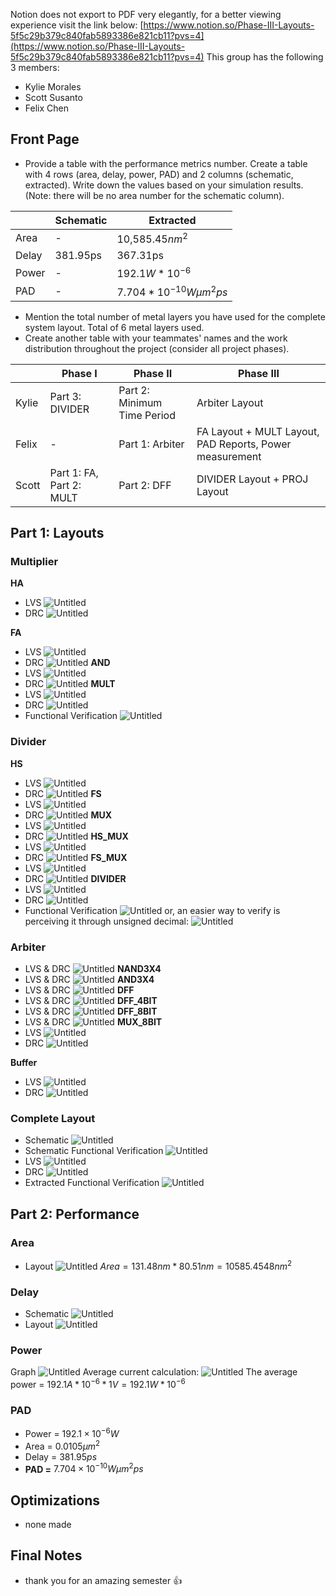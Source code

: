 Notion does not export to PDF very elegantly, for a better viewing experience visit the link below:
[https://www.notion.so/Phase-III-Layouts-5f5c29b379c840fab5893386e821cb11?pvs=4](https://www.notion.so/Phase-III-Layouts-5f5c29b379c840fab5893386e821cb11?pvs=4)
This group has the following 3 members:
- Kylie Morales
- Scott Susanto
- Felix Chen
## Front Page
- Provide a table with the performance metrics number. Create a table with 4 rows (area, delay, power, PAD) and 2 columns (schematic, extracted). Write down the values based on your simulation results. (Note: there will be no area number for the schematic column).

|       | Schematic | Extracted                    |
| ----- | --------- | ---------------------------- |
| Area  | -         | 10,585.45$nm^2$              |
| Delay | 381.95ps  | 367.31ps                     |
| Power | -         | $192.1W * 10^{-6}$           |
| PAD   | -         | $7.704 * 10^{-10}W\mu m^2ps$ |

- Mention the total number of metal layers you have used for the complete system layout. 
	Total of 6 metal layers used.
- Create another table with your teammates' names and the work distribution throughout the project (consider all project phases).
	
|       | Phase I                  | Phase II                    | Phase III                                               |
| ----- | ------------------------ | --------------------------- | ------------------------------------------------------- |
| Kylie | Part 3: DIVIDER          | Part 2: Minimum Time Period | Arbiter Layout                                          |
| Felix | -                        | Part 1: Arbiter             | FA Layout + MULT Layout, PAD Reports, Power measurement |
| Scott | Part 1: FA, Part 2: MULT | Part 2: DFF                 | DIVIDER Layout + PROJ Layout                            |

## Part 1: Layouts
### Multiplier
**HA**
- LVS
    ![Untitled](https://prod-files-secure.s3.us-west-2.amazonaws.com/3696531b-04a1-4549-809f-e2f49abf75fe/ec45ddd9-ec79-480e-8bfe-1724c2a00a5b/Untitled.png)
- DRC
    ![Untitled](https://prod-files-secure.s3.us-west-2.amazonaws.com/3696531b-04a1-4549-809f-e2f49abf75fe/f3d05439-c4b0-4d6f-b8fb-d61f58a8e286/Untitled.png)

**FA**
- LVS
    ![Untitled](https://prod-files-secure.s3.us-west-2.amazonaws.com/3696531b-04a1-4549-809f-e2f49abf75fe/70c40021-5a88-4ec2-965b-2c028a987b19/Untitled.png)
- DRC
    ![Untitled](https://prod-files-secure.s3.us-west-2.amazonaws.com/3696531b-04a1-4549-809f-e2f49abf75fe/c8dddb51-8567-420b-816e-d8050ba88a48/Untitled.png)
**AND**
- LVS
    ![Untitled](https://prod-files-secure.s3.us-west-2.amazonaws.com/3696531b-04a1-4549-809f-e2f49abf75fe/18f6829b-ea3e-4980-9e01-b1af133ee7f2/Untitled.png)
- DRC
    ![Untitled](https://prod-files-secure.s3.us-west-2.amazonaws.com/3696531b-04a1-4549-809f-e2f49abf75fe/eb651427-b274-4f75-b639-e7c4147bef88/Untitled.png)
**MULT**
- LVS
    ![Untitled](https://prod-files-secure.s3.us-west-2.amazonaws.com/3696531b-04a1-4549-809f-e2f49abf75fe/08174d5b-9e2b-4fe0-b969-fa8818a26ec3/Untitled.png)
- DRC
    ![Untitled](https://prod-files-secure.s3.us-west-2.amazonaws.com/3696531b-04a1-4549-809f-e2f49abf75fe/c4491af3-295e-4b7a-8a5d-36a670587e8a/Untitled.png)
- Functional Verification
    ![Untitled](https://prod-files-secure.s3.us-west-2.amazonaws.com/3696531b-04a1-4549-809f-e2f49abf75fe/6d53af0a-bb8d-4945-b6d0-e2a8241e1fbe/Untitled.png)
### Divider
**HS**
- LVS
    ![Untitled](https://prod-files-secure.s3.us-west-2.amazonaws.com/3696531b-04a1-4549-809f-e2f49abf75fe/a7a9e025-c1c5-4ff1-86ad-5b9400d143d8/Untitled.png)
- DRC
    ![Untitled](https://prod-files-secure.s3.us-west-2.amazonaws.com/3696531b-04a1-4549-809f-e2f49abf75fe/cf9ff4c6-0ee7-4511-9c38-e6acdc7a3f1a/Untitled.png)
**FS**
- LVS
    ![Untitled](https://prod-files-secure.s3.us-west-2.amazonaws.com/3696531b-04a1-4549-809f-e2f49abf75fe/1760126f-521f-47bb-b6b2-eb0816e123d0/Untitled.png)
- DRC
    ![Untitled](https://prod-files-secure.s3.us-west-2.amazonaws.com/3696531b-04a1-4549-809f-e2f49abf75fe/03cc7e48-cc05-4aef-a864-3025faaf5f5b/Untitled.png)
**MUX**
- LVS
    ![Untitled](https://prod-files-secure.s3.us-west-2.amazonaws.com/3696531b-04a1-4549-809f-e2f49abf75fe/24a46a77-1c9e-4b9d-bb2d-f949e2cd2013/Untitled.png)
- DRC
    ![Untitled](https://prod-files-secure.s3.us-west-2.amazonaws.com/3696531b-04a1-4549-809f-e2f49abf75fe/a44d8357-3e2b-4e3d-b45e-bd31a83ccf6a/Untitled.png)
**HS_MUX**
- LVS
    ![Untitled](https://prod-files-secure.s3.us-west-2.amazonaws.com/3696531b-04a1-4549-809f-e2f49abf75fe/c6af0d9c-a45a-4d94-8c3c-57dfd6701061/Untitled.png)
- DRC
    ![Untitled](https://prod-files-secure.s3.us-west-2.amazonaws.com/3696531b-04a1-4549-809f-e2f49abf75fe/6673bad7-c0f0-4ef6-bc15-17b0c1d947a9/Untitled.png)
**FS_MUX**
- LVS
    ![Untitled](https://prod-files-secure.s3.us-west-2.amazonaws.com/3696531b-04a1-4549-809f-e2f49abf75fe/e98ab96b-852c-427a-aaae-816c439107ed/Untitled.png)
- DRC
    ![Untitled](https://prod-files-secure.s3.us-west-2.amazonaws.com/3696531b-04a1-4549-809f-e2f49abf75fe/add73d7f-b36f-4de2-ab68-a7e27b90b9d5/Untitled.png)
**DIVIDER**
- LVS
    ![Untitled](https://prod-files-secure.s3.us-west-2.amazonaws.com/3696531b-04a1-4549-809f-e2f49abf75fe/48ecd4e7-3d8a-40ab-8520-73d1e2ff11c6/Untitled.png)
- DRC
    ![Untitled](https://prod-files-secure.s3.us-west-2.amazonaws.com/3696531b-04a1-4549-809f-e2f49abf75fe/a09eb2e3-f52e-4ef7-a86b-39442b4812c2/Untitled.png)
- Functional Verification
    ![Untitled](https://prod-files-secure.s3.us-west-2.amazonaws.com/3696531b-04a1-4549-809f-e2f49abf75fe/e7b6af15-e9f6-45a9-a4ec-92f0d8e201f9/Untitled.png)
    or, an easier way to verify is perceiving it through unsigned decimal:
    ![Untitled](https://prod-files-secure.s3.us-west-2.amazonaws.com/3696531b-04a1-4549-809f-e2f49abf75fe/99876c7c-dc37-4251-90b8-15a40a685437/Untitled.png)
### Arbiter
- LVS & DRC
    ![Untitled](https://prod-files-secure.s3.us-west-2.amazonaws.com/3696531b-04a1-4549-809f-e2f49abf75fe/96a43762-8c0f-4c0b-b0ab-8c5707f6fa50/Untitled.png)
**NAND3X4**
- LVS & DRC
    ![Untitled](https://prod-files-secure.s3.us-west-2.amazonaws.com/3696531b-04a1-4549-809f-e2f49abf75fe/139451ce-e1d5-4b41-baf6-5ea76150f45d/Untitled.png)
**AND3X4**
- LVS & DRC
    ![Untitled](https://prod-files-secure.s3.us-west-2.amazonaws.com/3696531b-04a1-4549-809f-e2f49abf75fe/a8b32e52-d0a8-4bf0-9718-b19e7e96c03a/Untitled.png)
**DFF**
- LVS & DRC
    ![Untitled](https://prod-files-secure.s3.us-west-2.amazonaws.com/3696531b-04a1-4549-809f-e2f49abf75fe/d8284165-7a42-4949-9f70-38db3c4207cf/Untitled.png)
**DFF_4BIT**
- LVS & DRC
    ![Untitled](https://prod-files-secure.s3.us-west-2.amazonaws.com/3696531b-04a1-4549-809f-e2f49abf75fe/47b9f5b4-4d2a-40e3-9b90-879bea90ef85/Untitled.png)
**DFF_8BIT**
- LVS & DRC
    ![Untitled](https://prod-files-secure.s3.us-west-2.amazonaws.com/3696531b-04a1-4549-809f-e2f49abf75fe/0cdb6605-9ff0-4b52-b4bb-eb3a2976adee/Untitled.png)
**MUX_8BIT**
- LVS
    ![Untitled](https://prod-files-secure.s3.us-west-2.amazonaws.com/3696531b-04a1-4549-809f-e2f49abf75fe/2f254423-19e9-4b19-96f5-6495c36a13b1/Untitled.png)
- DRC
    ![Untitled](https://prod-files-secure.s3.us-west-2.amazonaws.com/3696531b-04a1-4549-809f-e2f49abf75fe/5af8c35b-c1c6-49de-a1f4-b17ae26e34d2/Untitled.png)
    

**Buffer**

- LVS
    ![Untitled](https://prod-files-secure.s3.us-west-2.amazonaws.com/3696531b-04a1-4549-809f-e2f49abf75fe/4601d240-13ea-47ff-8379-d6d64c20bfd1/Untitled.png)
- DRC
    ![Untitled](https://prod-files-secure.s3.us-west-2.amazonaws.com/3696531b-04a1-4549-809f-e2f49abf75fe/2009ec01-157d-4e5f-bd68-09f5abfb59cd/Untitled.png)
### Complete Layout
- Schematic
    ![Untitled](https://prod-files-secure.s3.us-west-2.amazonaws.com/3696531b-04a1-4549-809f-e2f49abf75fe/cd53de37-661c-4022-8d78-448d3fa12219/Untitled.png)
- Schematic Functional Verification
    ![Untitled](https://prod-files-secure.s3.us-west-2.amazonaws.com/3696531b-04a1-4549-809f-e2f49abf75fe/02b7df90-1f62-431b-ab5c-a1b0b97c961f/Untitled.png)
- LVS
    ![Untitled](https://prod-files-secure.s3.us-west-2.amazonaws.com/3696531b-04a1-4549-809f-e2f49abf75fe/b96ade11-e866-484c-a4ba-941d061b6ac3/Untitled.png)
- DRC
    ![Untitled](https://prod-files-secure.s3.us-west-2.amazonaws.com/3696531b-04a1-4549-809f-e2f49abf75fe/6247a8d4-3f93-4785-8210-e90cb6fe34b5/Untitled.png)
- Extracted Functional Verification
    ![Untitled](https://prod-files-secure.s3.us-west-2.amazonaws.com/3696531b-04a1-4549-809f-e2f49abf75fe/abe28638-0325-4cd6-a140-db4efcc6cac7/Untitled.png)
## Part 2: Performance
### Area
- Layout
    ![Untitled](https://prod-files-secure.s3.us-west-2.amazonaws.com/3696531b-04a1-4549-809f-e2f49abf75fe/520a9746-ecf9-4dc6-8f67-f6022ee80c99/Untitled.png)
    $Area = 131.48nm * 80.51nm = 10585.4548nm^2$
### Delay
- Schematic
    ![Untitled](https://prod-files-secure.s3.us-west-2.amazonaws.com/3696531b-04a1-4549-809f-e2f49abf75fe/a62567ff-c341-477b-92f9-ba71382ce96f/Untitled.png)
- Layout
    ![Untitled](https://prod-files-secure.s3.us-west-2.amazonaws.com/3696531b-04a1-4549-809f-e2f49abf75fe/9c1d8a75-c7da-49ae-80ef-6c96e6b09121/Untitled.png)
### Power
Graph
![Untitled](https://prod-files-secure.s3.us-west-2.amazonaws.com/3696531b-04a1-4549-809f-e2f49abf75fe/5981813d-797d-411e-bf12-3c2ff4899fbc/Untitled.png)
Average current calculation:
![Untitled](https://prod-files-secure.s3.us-west-2.amazonaws.com/3696531b-04a1-4549-809f-e2f49abf75fe/eec0ca49-d60b-4ed9-9808-a088c87dabc4/Untitled.png)
The average power = $192.1A * 10^{-6} * 1V = 192.1W * 10^{-6}$
### PAD
- Power = $192.1\times10^{-6}W$
- Area = $0.0105\mu m^2$
- Delay = $381.95ps$
- **PAD =** $7.704\times10^{-10}W\mu m^2ps$
## Optimizations
- none made
## Final Notes
- thank you for an amazing semester 👍
